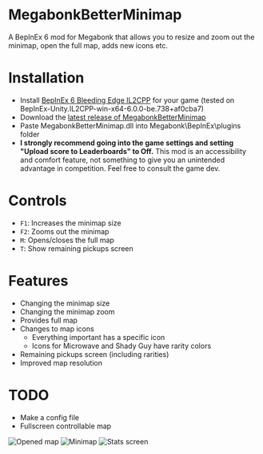# MegabonkBetterMinimap

A BepInEx 6 mod for Megabonk that allows you to resize and zoom out the minimap, open the full map, adds new icons etc.

# Installation

-   Install [BepInEx 6 Bleeding Edge IL2CPP](https://builds.bepinex.dev/projects/bepinex_be) for your game (tested on BepInEx-Unity.IL2CPP-win-x64-6.0.0-be.738+af0cba7)
-   Download the [latest release of MegabonkBetterMinimap](https://github.com/WafuRuns/MegabonkBetterMinimap/releases/download/1.1.0/MegabonkBetterMinimap.dll)
-   Paste MegabonkBetterMinimap.dll into Megabonk\BepInEx\plugins folder
-   **I strongly recommend going into the game settings and setting "Upload score to Leaderboards" to Off.** This mod is an accessibility and comfort feature, not something to give you an unintended advantage in competition. Feel free to consult the game dev.

# Controls

-   `F1`: Increases the minimap size
-   `F2`: Zooms out the minimap
-   `M`: Opens/closes the full map
-   `T`: Show remaining pickups screen

# Features

-   Changing the minimap size
-   Changing the minimap zoom
-   Provides full map
-   Changes to map icons
    -   Everything important has a specific icon
    -   Icons for Microwave and Shady Guy have rarity colors
-   Remaining pickups screen (including rarities)
-   Improved map resolution

# TODO

-   Make a config file
-   Fullscreen controllable map


![Opened map](https://github.com/user-attachments/assets/552c3649-a2a6-43f6-a1d7-cff6f0a10b86)
![Minimap](https://github.com/user-attachments/assets/db8de967-48f2-44cc-92e6-f5fd08b318d4)
![Stats screen](https://github.com/user-attachments/assets/cdcb184d-07fc-4e62-9319-4203b1251202)
